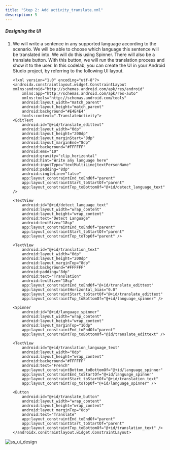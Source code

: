 ```yaml
---
title: "Step 2: Add activity_translate.xml"
description: 5
---
```


##### Designing the UI

1. We will write a sentence in any supported language according to the scenario. We will be able to choose which language this sentence will be translated into. We will do this using Spinner. There will also be a translate button. With this button, we will run the translation process and show it to the user. In this codelab, you can create the UI in your Android Studio project, by referring to the following UI layout.

   
       <?xml version="1.0" encoding="utf-8"?>
       <androidx.constraintlayout.widget.ConstraintLayout xmlns:android="http://schemas.android.com/apk/res/android"
           xmlns:app="http://schemas.android.com/apk/res-auto"
           xmlns:tools="http://schemas.android.com/tools"
           android:layout_width="match_parent"
           android:layout_height="match_parent"
           android:background="#E4E4E4"
           tools:context=".TranslateActivity">
       <EditText
           android:id="@+id/translate_edittext"
           android:layout_width="0dp"
           android:layout_height="200dp"
           android:layout_marginStart="8dp"
           android:layout_marginEnd="8dp"
           android:background="#FFFFFF"
           android:ems="10"
           android:gravity="clip_horizontal"
           android:hint="Write any language here"
           android:inputType="textMultiLine|textPersonName"
           android:padding="8dp"
           android:singleLine="false"
           app:layout_constraintEnd_toEndOf="parent"
           app:layout_constraintStart_toStartOf="parent"
           app:layout_constraintTop_toBottomOf="@+id/detect_language_text" />
       
       <TextView
           android:id="@+id/detect_language_text"
           android:layout_width="wrap_content"
           android:layout_height="wrap_content"
           android:text="Detect Language"
           android:textSize="18sp"
           app:layout_constraintEnd_toEndOf="parent"
           app:layout_constraintStart_toStartOf="parent"
           app:layout_constraintTop_toTopOf="parent" />
       
       <TextView
           android:id="@+id/translation_text"
           android:layout_width="0dp"
           android:layout_height="200dp"
           android:layout_marginTop="8dp"
           android:background="#FFFFFF"
           android:padding="8dp"
           android:text="Translation"
           android:textSize="18sp"
           app:layout_constraintEnd_toEndOf="@+id/translate_edittext"
           app:layout_constraintHorizontal_bias="0.0"
           app:layout_constraintStart_toStartOf="@+id/translate_edittext"
           app:layout_constraintTop_toBottomOf="@+id/language_spinner" />
       
       <Spinner
           android:id="@+id/language_spinner"
           android:layout_width="wrap_content"
           android:layout_height="wrap_content"
           android:layout_marginTop="16dp"
           app:layout_constraintEnd_toEndOf="parent"
           app:layout_constraintTop_toBottomOf="@id/translate_edittext" />
       
       <TextView
           android:id="@+id/translation_language_text"
           android:layout_width="0dp"
           android:layout_height="wrap_content"
           android:background="#FFFFFF"
           android:text="French"
           app:layout_constraintBottom_toBottomOf="@+id/language_spinner"
           app:layout_constraintEnd_toStartOf="@+id/language_spinner"
           app:layout_constraintStart_toStartOf="@+id/translation_text"
           app:layout_constraintTop_toTopOf="@+id/language_spinner" />
       
       <Button
           android:id="@+id/translate_button"
           android:layout_width="wrap_content"
           android:layout_height="wrap_content"
           android:layout_marginTop="8dp"
           android:text="Translate"
           app:layout_constraintEnd_toEndOf="parent"
           app:layout_constraintStart_toStartOf="parent"
           app:layout_constraintTop_toBottomOf="@+id/translation_text" />
       </androidx.constraintlayout.widget.ConstraintLayout>

![ss_ui_design](C:\Users\m00565027\Desktop\gh-pages-locationkitcodelab-main\assets\ss_ui_design.png)
